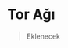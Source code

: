 <!-- NOTLAR 
 - Bu içerik bilgi içerikli makale olacaktır.
 - Tablo eklemeyi unutmayın 
 - Uygun görseller eklemeyi unutmayın.
 - İçerik kuralları ve ekleme yapmak sayfalarını ziyaret edebilirsiniz -->

# Tor Ağı

> Eklenecek